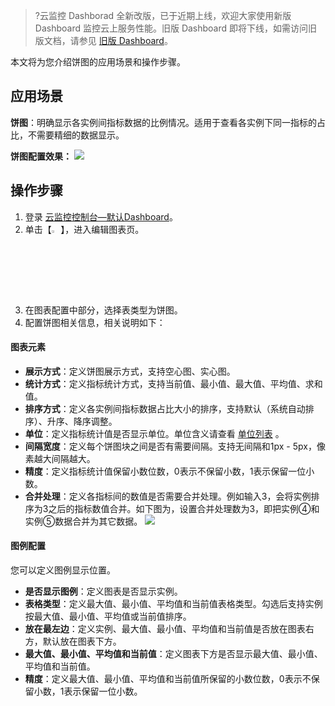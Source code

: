 > ?云监控 Dashborad 全新改版，已于近期上线，欢迎大家使用新版 Dashboard 监控云上服务性能。旧版 Dashboard 即将下线，如需访问旧版文档，请参见 [旧版 Dashboard](https://cloud.tencent.com/document/product/248/13118)。

本文将为您介绍饼图的应用场景和操作步骤。

## 应用场景

**饼图**：明确显示各实例间指标数据的比例情况。适用于查看各实例下同一指标的占比，不需要精细的数据显示。

**饼图配置效果：**
![](https://main.qcloudimg.com/raw/d6939c8d76328ddd303ccceaee353f1f.png)

## 操作步骤

1. 登录 [云监控控制台—默认Dashboard](https://console.cloud.tencent.com/monitor/dashboard2/default)。
2. 单击【<img src="https://main.qcloudimg.com/raw/09d4ca5824542316bf485350e4d5f62f.png" width="3%"></img>】，进入编辑图表页。
3. 在图表配置中部分，选择表类型为饼图。
4. 配置饼图相关信息，相关说明如下：

#### 图表元素

- **展示方式**：定义饼图展示方式，支持空心图、实心图。
- **统计方式**：定义指标统计方式，支持当前值、最小值、最大值、平均值、求和值。
- **排序方式**：定义各实例间指标数据占比大小的排序，支持默认（系统自动排序）、升序、降序调整。
- **单位**：定义指标统计值是否显示单位。单位含义请查看 [单位列表](https://cloud.tencent.com/document/product/248/46762#step1) 。
- **间隔宽度**：定义每个饼图块之间是否有需要间隔。支持无间隔和1px - 5px，像素越大间隔越大。
- **精度**：定义指标统计值保留小数位数，0表示不保留小数，1表示保留一位小数。
- **合并处理**：定义各指标间的数值是否需要合并处理。例如输入3，会将实例排序为3之后的指标数值合并。如下图为，设置合并处理数为3，即把实例④和实例⑤数据合并为其它数据。
  ![](https://main.qcloudimg.com/raw/9774dc41d65064d72e8fe0a31c3a5a07.png)

#### 图例配置

您可以定义图例显示位置。

- **是否显示图例**：定义图表是否显示实例。
- **表格类型**：定义最大值、最小值、平均值和当前值表格类型。勾选后支持实例按最大值、最小值、平均值或当前值排序。
- **放在最左边**：定义实例、最大值、最小值、平均值和当前值是否放在图表右方，默认放在图表下方。
- **最大值、最小值、平均值和当前值**：定义图表下方是否显示最大值、最小值、平均值和当前值。
- **精度**：定义最大值、最小值、平均值和当前值所保留的小数位数，0表示不保留小数，1表示保留一位小数。
